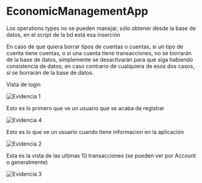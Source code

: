 # EconomicManagementApp

Los operations types no se pueden manejar, sólo obtener desde la base de datos,
en el script de la bd está esa inserción

En caso de que quiera borrar tipos de cuentas o cuentas, si un tipo de cuenta tiene cuentas,
o si una cuenta tiene transacciones, no se borrarán de la base de datos, simplemente se
desactivarán para que siga habiendo consistencia de datos; en caso contrario de cualquiera de esos
dos casos, sí se borrarán de la base de datos.

Vista de login

![Evidencia 1](https://user-images.githubusercontent.com/88936718/161612635-082ef90d-0470-4fc8-9953-c07e85e57a9c.png)

Esto es lo primero que ve un usuario que se acaba de registrar

![Evidencia 4](https://user-images.githubusercontent.com/88936718/161612953-91f84768-f247-4009-bd8b-178741612f9b.png)

Esto es lo que ve un usuario cuando tiene informacion en la aplicación

![Evidencia 2](https://user-images.githubusercontent.com/88936718/161612767-6d9126ab-2119-495f-95a2-2ef74f9221df.png)

Esta es la vista de las ultimas 10 transacciones (se pueden ver por Account o generalmente)

![Evidencia 3](https://user-images.githubusercontent.com/88936718/161612801-b3c26ca4-23d4-4484-967d-b7fc9376891d.png)

